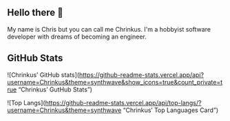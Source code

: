 ## Hello there 👋
My name is Chris but you can call me Chrinkus. I'm a hobbyist software developer with dreams of becoming an engineer.

## GitHub Stats
![Chrinkus’ GitHub stats](https://github-readme-stats.vercel.app/api?username=Chrinkus&theme=synthwave&show_icons=true&count_private=true “Chrinkus’ GutHub Stats”)

![Top Langs](https://github-readme-stats.vercel.app/api/top-langs/?username=Chrinkus&theme=synthwave “Chrinkus’ Top Languages Card”)

<!--
**Chrinkus/Chrinkus** is a ✨ _special_ ✨ repository because its `README.md` (this file) appears on your GitHub profile.

Here are some ideas to get you started:

- 🔭 I’m currently working on ...
- 🌱 I’m currently learning ...
- 👯 I’m looking to collaborate on ...
- 🤔 I’m looking for help with ...
- 💬 Ask me about ...
- 📫 How to reach me: ...
- 😄 Pronouns: ...
- ⚡ Fun fact: ...
-->
